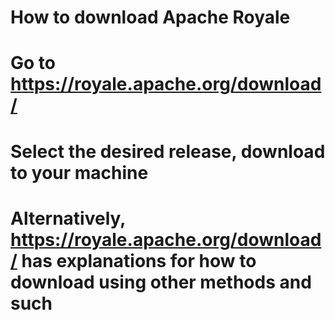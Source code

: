 # How to download Apache Royale

# Go to https://royale.apache.org/download/

# Select the desired release, download to your machine

# Alternatively, https://royale.apache.org/download/ has explanations for how to download using other methods and such
